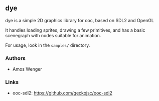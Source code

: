
## dye

dye is a simple 2D graphics library for ooc, based on SDL2 and OpenGL

It handles loading sprites, drawing a few primitives, and has a basic
scenegraph with nodes suitable for animation.

For usage, look in the `samples/` directory.

### Authors

  * Amos Wenger

### Links

  * ooc-sdl2: https://github.com/geckojsc/ooc-sdl2

